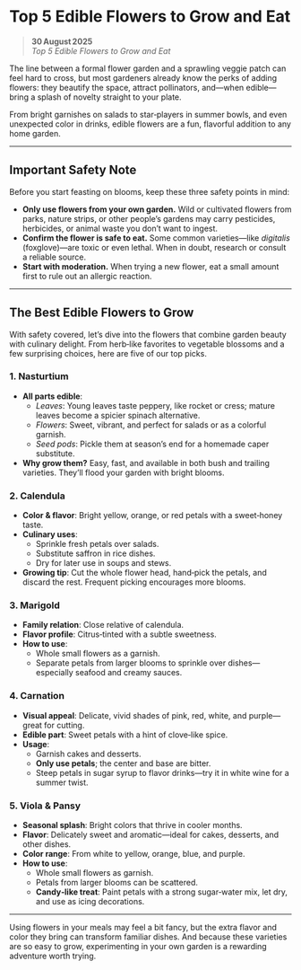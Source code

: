 # Top 5 Edible Flowers to Grow and Eat

> **30 August 2025**  
> *Top 5 Edible Flowers to Grow and Eat*

The line between a formal flower garden and a sprawling veggie patch can feel hard to cross, but most gardeners already know the perks of adding flowers: they beautify the space, attract pollinators, and—when edible—bring a splash of novelty straight to your plate.

From bright garnishes on salads to star‑players in summer bowls, and even unexpected color in drinks, edible flowers are a fun, flavorful addition to any home garden.  

---

## Important Safety Note

Before you start feasting on blooms, keep these three safety points in mind:

- **Only use flowers from your own garden.** Wild or cultivated flowers from parks, nature strips, or other people’s gardens may carry pesticides, herbicides, or animal waste you don’t want to ingest.
- **Confirm the flower is safe to eat.** Some common varieties—like *digitalis* (foxglove)—are toxic or even lethal. When in doubt, research or consult a reliable source.
- **Start with moderation.** When trying a new flower, eat a small amount first to rule out an allergic reaction.

---

## The Best Edible Flowers to Grow

With safety covered, let’s dive into the flowers that combine garden beauty with culinary delight. From herb‑like favorites to vegetable blossoms and a few surprising choices, here are five of our top picks.

### 1. **Nasturtium**

- **All parts edible**:  
  - *Leaves*: Young leaves taste peppery, like rocket or cress; mature leaves become a spicier spinach alternative.  
  - *Flowers*: Sweet, vibrant, and perfect for salads or as a colorful garnish.  
  - *Seed pods*: Pickle them at season’s end for a homemade caper substitute.
- **Why grow them?** Easy, fast, and available in both bush and trailing varieties. They’ll flood your garden with bright blooms.

### 2. **Calendula**

- **Color & flavor**: Bright yellow, orange, or red petals with a sweet‑honey taste.  
- **Culinary uses**:  
  - Sprinkle fresh petals over salads.  
  - Substitute saffron in rice dishes.  
  - Dry for later use in soups and stews.  
- **Growing tip**: Cut the whole flower head, hand‑pick the petals, and discard the rest. Frequent picking encourages more blooms.

### 3. **Marigold**

- **Family relation**: Close relative of calendula.  
- **Flavor profile**: Citrus‑tinted with a subtle sweetness.  
- **How to use**:  
  - Whole small flowers as a garnish.  
  - Separate petals from larger blooms to sprinkle over dishes—especially seafood and creamy sauces.

### 4. **Carnation**

- **Visual appeal**: Delicate, vivid shades of pink, red, white, and purple—great for cutting.  
- **Edible part**: Sweet petals with a hint of clove‑like spice.  
- **Usage**:  
  - Garnish cakes and desserts.  
  - **Only use petals**; the center and base are bitter.  
  - Steep petals in sugar syrup to flavor drinks—try it in white wine for a summer twist.

### 5. **Viola & Pansy**

- **Seasonal splash**: Bright colors that thrive in cooler months.  
- **Flavor**: Delicately sweet and aromatic—ideal for cakes, desserts, and other dishes.  
- **Color range**: From white to yellow, orange, blue, and purple.  
- **How to use**:  
  - Whole small flowers as garnish.  
  - Petals from larger blooms can be scattered.  
  - **Candy‑like treat**: Paint petals with a strong sugar‑water mix, let dry, and use as icing decorations.

---

Using flowers in your meals may feel a bit fancy, but the extra flavor and color they bring can transform familiar dishes. And because these varieties are so easy to grow, experimenting in your own garden is a rewarding adventure worth trying.